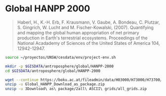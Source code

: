 # Global HANPP 2000
> Haberl, H., K.-H. Erb, F. Krausmann, V. Gaube, A. Bondeau, C. Plutzar, S. Gingrich, W. Lucht and M. Fischer-Kowalski, (2007). Quantifying and mapping the global human appropriation of net primary production in Earth's terrestrial ecosystems. Proceedings of the National Acadademy of Sciences of the United States of America 104, 12942-12947.

```sh
source ~/proyectos/UNSW/cesdata/env/project-env.sh

mkdir -p $GISDATA/antroposphere/global/HANPP-2000
cd $GISDATA/antroposphere/global/HANPP-2000

wget --continue https://boku.ac.at/fileadmin/data/H03000/H73000/H73700/Data_Download/Data/Global_HANPP_Download_as_package.zip
unzip -u Global_HANPP_Download_as_package.zip
unzip -u 3Download\ as\ package/2all\ ASCII\ grids/all_grids.zip

```
